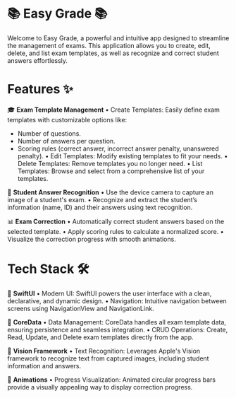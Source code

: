 # 📚 Easy Grade 📚
Welcome to Easy Grade, a powerful and intuitive app designed to streamline the management of exams.
This application allows you to create, edit, delete, and list exam templates, as well as recognize and correct student answers effortlessly.

# Features ✨

🎓 **Exam Template Management**
• Create Templates: Easily define exam templates with customizable options like:
 - Number of questions.
 - Number of answers per question.
 - Scoring rules (correct answer, incorrect answer penalty, unanswered penalty).
• Edit Templates: Modify existing templates to fit your needs.
• Delete Templates: Remove templates you no longer need.
• List Templates: Browse and select from a comprehensive list of your templates.

📸 **Student Answer Recognition**
• Use the device camera to capture an image of a student's exam.
• Recognize and extract the student’s information (name, ID) and their answers using text recognition.

📊 **Exam Correction**
• Automatically correct student answers based on the selected template.
• Apply scoring rules to calculate a normalized score.
• Visualize the correction progress with smooth animations.

# Tech Stack 🛠️

📱 **SwiftUI**
• Modern UI: SwiftUI powers the user interface with a clean, declarative, and dynamic design.
• Navigation: Intuitive navigation between screens using NavigationView and NavigationLink.

💾 **CoreData**
• Data Management: CoreData handles all exam template data, ensuring persistence and seamless integration.
• CRUD Operations: Create, Read, Update, and Delete exam templates directly from the app.

🤖 **Vision Framework**
• Text Recognition: Leverages Apple's Vision framework to recognize text from captured images, including student information and answers.

🎨 **Animations**
• Progress Visualization: Animated circular progress bars provide a visually appealing way to display correction progress.
